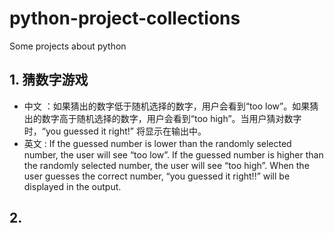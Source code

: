 # python-project-collections
Some projects about python

## 1. 猜数字游戏

- 中文 ：如果猜出的数字低于随机选择的数字，用户会看到“too low”。如果猜出的数字高于随机选择的数字，用户会看到“too high”。当用户猜对数字时，“you guessed it right!” 将显示在输出中。
- 英文 :  If the guessed number is lower than the randomly selected number, the user will see “too low”. If the guessed number is higher than the randomly selected number, the user will see “too high”. When the user guesses the correct number, “you guessed it right!!” will be displayed in the output.

## 2.

